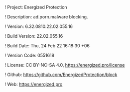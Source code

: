! Project: Energized Protection

! Description: ad.porn.malware blocking.

! Version: 6.32.0810.22.02.055.16

! Build Version: 22.02.055.16

! Build Date: Thu, 24 Feb 22 16:18:30 +06

! Version Code: 0551618

! License: CC BY-NC-SA 4.0, https://energized.pro/license

! Github: https://github.com/EnergizedProtection/block

! Web: https://energized.pro
